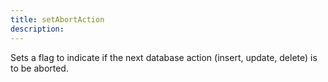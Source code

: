 ```yaml
---
title: setAbortAction
description: 
---
```

Sets a flag to indicate if the next database action (insert, update, delete) is to be aborted.